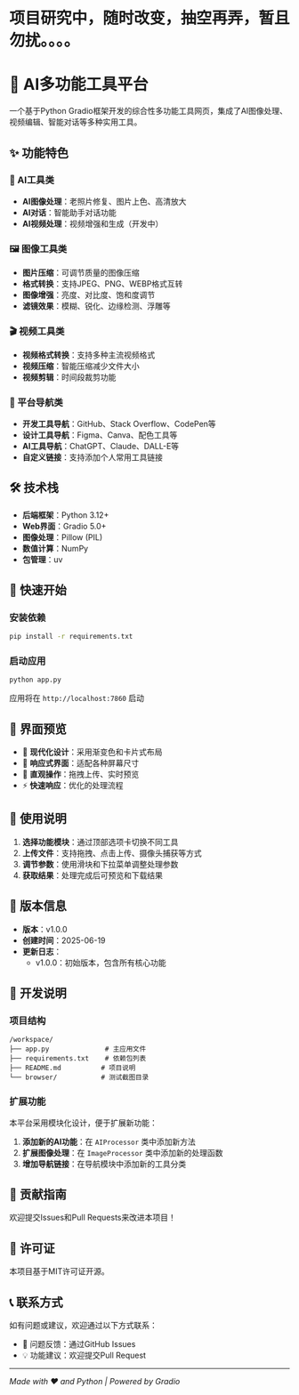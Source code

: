 
# 项目研究中，随时改变，抽空再弄，暂且勿扰。。。。

# 🚀 AI多功能工具平台

一个基于Python Gradio框架开发的综合性多功能工具网页，集成了AI图像处理、视频编辑、智能对话等多种实用工具。

## ✨ 功能特色

### 🤖 AI工具类
- **AI图像处理**：老照片修复、图片上色、高清放大
- **AI对话**：智能助手对话功能
- **AI视频处理**：视频增强和生成（开发中）

### 🖼️ 图像工具类
- **图片压缩**：可调节质量的图像压缩
- **格式转换**：支持JPEG、PNG、WEBP格式互转
- **图像增强**：亮度、对比度、饱和度调节
- **滤镜效果**：模糊、锐化、边缘检测、浮雕等

### 🎬 视频工具类
- **视频格式转换**：支持多种主流视频格式
- **视频压缩**：智能压缩减少文件大小
- **视频剪辑**：时间段裁剪功能

### 🧭 平台导航类
- **开发工具导航**：GitHub、Stack Overflow、CodePen等
- **设计工具导航**：Figma、Canva、配色工具等
- **AI工具导航**：ChatGPT、Claude、DALL-E等
- **自定义链接**：支持添加个人常用工具链接

## 🛠️ 技术栈

- **后端框架**：Python 3.12+
- **Web界面**：Gradio 5.0+
- **图像处理**：Pillow (PIL)
- **数值计算**：NumPy
- **包管理**：uv

## 🚀 快速开始

### 安装依赖
```bash
pip install -r requirements.txt
```

### 启动应用
```bash
python app.py
```

应用将在 `http://localhost:7860` 启动

## 📱 界面预览

- 🎨 **现代化设计**：采用渐变色和卡片式布局
- 📱 **响应式界面**：适配各种屏幕尺寸
- 🎯 **直观操作**：拖拽上传、实时预览
- ⚡ **快速响应**：优化的处理流程

## 🌟 使用说明

1. **选择功能模块**：通过顶部选项卡切换不同工具
2. **上传文件**：支持拖拽、点击上传、摄像头捕获等方式
3. **调节参数**：使用滑块和下拉菜单调整处理参数
4. **获取结果**：处理完成后可预览和下载结果

## 📝 版本信息

- **版本**：v1.0.0
- **创建时间**：2025-06-19
- **更新日志**：
  - v1.0.0：初始版本，包含所有核心功能

## 🔧 开发说明

### 项目结构
```
/workspace/
├── app.py              # 主应用文件
├── requirements.txt    # 依赖包列表
├── README.md          # 项目说明
└── browser/           # 测试截图目录
```

### 扩展功能

本平台采用模块化设计，便于扩展新功能：

1. **添加新的AI功能**：在 `AIProcessor` 类中添加新方法
2. **扩展图像处理**：在 `ImageProcessor` 类中添加新的处理函数
3. **增加导航链接**：在导航模块中添加新的工具分类

## 🤝 贡献指南

欢迎提交Issues和Pull Requests来改进本项目！

## 📄 许可证

本项目基于MIT许可证开源。

## 📞 联系方式

如有问题或建议，欢迎通过以下方式联系：

- 📧 问题反馈：通过GitHub Issues
- 💡 功能建议：欢迎提交Pull Request

---

*Made with ❤️ and Python | Powered by Gradio*
